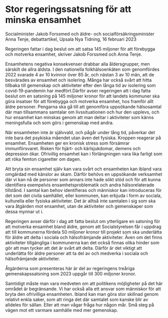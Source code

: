 # Stor regeringssatsning för att minska ensamhet

Socialminister Jakob Forssmed och äldre\- och socialförsäkrings­minister Anna Tenje, debattartikel, Upsala Nya Tidning, 16 februari 2023


Regeringen fattar i dag beslut om att satsa 145 miljoner för att förebygga och motverka ensamhet, skriver Jakob Forssmed och Anna Tenje.

Ensamhetens negativa konsekvenser drabbar alla åldersgrupper, men särskilt de allra äldsta. I den nationella folkhälsoenkäten som genomfördes 2022 svarade 4 av 10 kvinnor över 85 år, och nästan 3 av 10 män, att de besvärades av ensamhet och isolering. Många har också svårt att hitta tillbaka till gemenskap och aktiviteter efter den långa tid av isolering som covid\-19\-pandemin har medfört.Därför avser regeringen att i dag fatta beslut om en satsning på 145 miljoner kronor för att landets kommuner ska göra insatser för att förebygga och motverka ensamhet, hos framför allt äldre personer. Pengarna ska gå till att genomföra uppsökande hälsosamtal där man tillsammans samtalar om livssituationen och hur den upplevs, och hur ensamhet kan minskas genom att man deltar i aktiviteter som känns meningsfulla och som görs i gemenskap med andra.

När ensamheten inte är självvald, och pågår under lång tid, påverkar det inte bara det psykiska måendet utan även det fysiska. Kroppen reagerar på ensamhet. Ensamheten ger en kronisk stress som försämrar immunförsvaret. Risken för hjärt\- och kärlsjukdomar, demens och depression ökar. Ofrivillig ensamhet kan i förlängningen vara lika farligt som att röka femton cigaretter om dagen.

Att bryta sin ensamhet själv kan vara svårt och ensamheten kan ibland vara omgärdad med känslor av skam. Därför behövs en uppsökande verksamhet där vi kan nå de personer som annars inte hade sökt stöd och för att kunna identifiera exempelvis ensamhetsproblematik och andra hälsorelaterade tillstånd. I samtal kan behov identifieras och människor kan introduceras för det som det civila samhället, eller kommunen, kan erbjuda i form av sociala, kulturella eller fysiska aktiviteter. Det är alltså inte samtalen i sig som ska vara åtgärden mot ensamhet, utan de aktiviteter och gemenskaper som dessa mynnar ut i.

Regeringen avser därför i dag att fatta beslut om ytterligare en satsning för att motverka ensamhet bland äldre, genom att Socialstyrelsen får i uppdrag att till kommunerna fördela 50 miljoner kronor till projekt som ska underlätta för äldre att delta i sociala och hälsofrämjande aktiviteter. Även om det finns aktiviteter tillgängliga i kommunerna kan det också finnas olika hinder som gör att man tycker att det är svårt att delta. Därför är det viktigt att underlätta för äldre personer att ta del av och medverka i sociala och hälsofrämjande aktiviteter.

Åtgärderna som presenteras här är del av regeringens treåriga gemenskapssatsning som 2023 uppgår till 300 miljoner kronor.

Samtidigt måste man vara medveten om att politikens möjligheter på det här området är begränsande. Vi har också alla ett ansvar som människor för att bryta den ofrivilliga ensamheten. Ibland kan man göra stor skillnad genom relativt enkla saker, som att ringa det där samtalet som kanske blir av alldeles för sällan. Eller att man vågar fråga hur någon mår. Små steg på vägen mot ett varmare samhälle med mer gemenskap.

